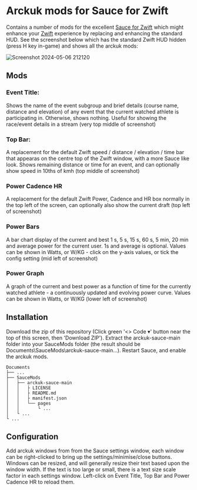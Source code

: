 # Arckuk mods for Sauce for Zwift

Contains a number of mods for the excellent [Sauce for Zwift](https://github.com/SauceLLC/sauce4zwift) which might enhance your [Zwift](https://zwift.com) experience by replacing and enhancing the standard HUD. See the screenshot below which has the standard Zwift HUD hidden (press H key in-game) and shows all the arckuk mods:

![Screenshot 2024-05-06 212120](https://github.com/arckuk/arckuk-sauce/assets/169094745/3a35a37f-edbb-464a-b983-2dd392df750e)
## Mods

### Event Title:
Shows the name of the event subgroup and brief details (course name, distance and elevation) of any event that the current watched athlete is participating in. Otherwise, shows nothing. Useful for showing the race/event details in a stream (very top middle of screenshot)

### Top Bar:
A replacement for the default Zwift speed / distance / elevation / time bar that appearas on the centre top of the Zwift window, with a more Sauce like look. Shows remaining distance or time for an event, and can optionally show speed in 10ths of kmh (top middle of screenshot)

### Power Cadence HR
A replacement for the default Zwift Power, Cadence and HR box normally in the top left of the screen, can optionally also show the current draft (top left of screenshot)

### Power Bars
A bar chart display of the current and best 1 s, 5 s, 15 s, 60 s, 5 min, 20 min and average power for the current user. 1s and average is optional. Values can be shown in Watts, or W/KG - click on the y-axis values, or tick the config setting (mid left of screenshot)

### Power Graph
A graph of the current and best power as a function of time for the currently watched athlete - a continuously updated and evolving power curve. Values can be shown in Watts, or W/KG (lower left of screenshot)

## Installation
Download the zip of this repository (Click green '<> Code ▾' button near the top of this screen, then 'Download ZIP'). Extract the arckuk-sauce-main folder into your SauceMods folder (the result should be Documents\SauceMods\arckuk-sauce-main\...). Restart Sauce, and enable the arckuk mods.
```
Documents
├── ...
├── SauceMods
│   ├── arckuk-sauce-main
│   │   ├ LICENSE
│   │   ├ README.md
│   │   ├ manifest.json
│   │   └── pages
│   │       └ ...
│   └ ...
└ ...
```
## Configuration
Add arckuk windows from from the Sauce settings window, each window can be right-clicked to bring up the settings/minimise/close buttons. Windows can be resized, and will generally resize their text based upon the window width. If the text is too large or small, there is a text size scale factor in each settings window. Left-click on Event Title, Top Bar and Power Cadence HR to reload them.

